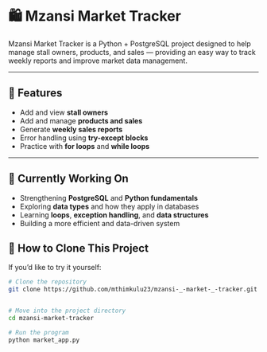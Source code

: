 # 🛍️ Mzansi Market Tracker

Mzansi Market Tracker is a Python + PostgreSQL project designed to help manage stall owners, products, and sales — providing an easy way to track weekly reports and improve market data management.

---

## 🚀 Features
- Add and view **stall owners**
- Add and manage **products and sales**
- Generate **weekly sales reports**
- Error handling using **try-except blocks**
- Practice with **for loops** and **while loops**

---

## 🧠 Currently Working On
- Strengthening **PostgreSQL** and **Python fundamentals**
- Exploring **data types** and how they apply in databases
- Learning **loops**, **exception handling**, and **data structures**
- Building a more efficient and data-driven system


## 💾 How to Clone This Project
If you’d like to try it yourself:


```bash
# Clone the repository
git clone https://github.com/mthimkulu23/mzansi-_-market-_-tracker.git


# Move into the project directory
cd mzansi-market-tracker

# Run the program
python market_app.py